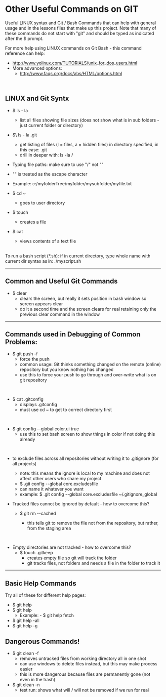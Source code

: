 # Other Useful Commands on GIT

Useful LINUX syntax and Git / Bash Commands that can help with general usage
and in the lessons files that make up this project.  Note that many of these commands
do not start with "git" and should be typed as indicated after the \$ prompt.
<br/>

For more help using LINUX commands on Git Bash - this command reference can help:
- http://www.yolinux.com/TUTORIALS/unix_for_dos_users.html
- More advanced options: 
  - http://www.faqs.org/docs/abs/HTML/options.html
<br/>

## LINUX and Git Syntx

- $ ls - la
  - list all files showing file sizes (does not show what is in sub folders - just current folder or directory)

- $\ ls - la .git
  - get listing of files (l = files, a = hidden files) in directory specified, in this case:  .git
  - drill in deeper with:  ls -la <folder name>/<subfolder name> 

- Typing file paths:  make sure to use "/" not "\"
 - "\" is treated as the escape character
 - Example:  c:/myfolderTree/myfolder/mysubfolder/myfile.txt
 
- \$ cd ~
  - goes to user directory
  
- \$ touch <file>
  - creates a file
  
- \$ cat <file>
  - views contents of a text file
  

<br/>To run a bash script (*.sh):  if in current directory, type whole name with current dir syntax as in:  ./myscript.sh

----

## Common and Useful Git Commands

- \$ clear
  - clears the screen, but really it sets position in bash window so screen appears clear
  - do it a second time and the screen clears for real retaining only the previous clear command in the window

----

## Commands used in Debugging of Common Problems:
  
- \$ git push -f 
  - force the push
  - common usage:  Git thinks something changed on the remote (online) repository but you know nothing has changed
  - use this to force your push to go through and over-write what is on git repository  
<br/>

- \$ cat .gitconfig
  - displays .gitconfig
  - must use cd ~ to get to correct directory first
<br/>

- \$ git config --global color.ui true
  - use this to set bash screen to show things in color if not doing this already
<br/>

- to exclude files across all repositories without writing it to .gitignore (for all projects)
  - note: this means the ignore is local to my machine and does not affect other users who share my project
  - \$ .git config --global core.excludesfile <File path>
  - can name it whatever you want
  - example: \$ .git config --global core.excludesfile ~/.gitignore_global 

- Tracked files cannot be ignored by default - how to overcome this?
  - \$ git rm --cached <filename>
    - this tells git to remove the file not from the repository, but rather, from the staging area  
<br/>

- Empty directories are not tracked - how to overcome this?
  - \$ touch .gitkeep
    - creates empty file so git will track the folder
	- git tracks files, not folders and needs a file in the folder to track it 
	
----
## Basic Help Commands

Try all of these for different help pages:
- \$ git help
- \$ git help <command>
  - Example:  - \$ git help fetch
- \$ git help -all
- \$ git help -g

## Dangerous Commands!
  
- \$ git clean -f
  - removes untracked files from working directory all in one shot
  - can use windows to delete files instead, but this may make process easier
  - this is more dangerous because files are permanently gone (not even in the trash)
- \$ git clean -n 
  - test run:  shows what will / will not be removed if we run for real
<br/>


  

